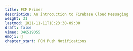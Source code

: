 ```yaml
---
title: FCM Primer
description: An introduction to Firebase Cloud Messaging
weight: 31
lastmod: 2021-11-11T10:23:30-09:00
draft: false
vimeo: 348519055
emoji: 🔔
chapter_start: FCM Push Notifications
---
```

